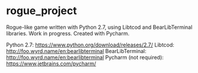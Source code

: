 # rogue_project

Rogue-like game written with Python 2.7, using Libtcod and BearLibTerminal libraries. Work in progress. Created with Pycharm.

Python 2.7: https://www.python.org/download/releases/2.7/
Libtcod: http://foo.wyrd.name/en:bearlibterminal
BearLibTerminal: http://foo.wyrd.name/en:bearlibterminal
Pycharm (not required): https://www.jetbrains.com/pycharm/

